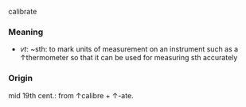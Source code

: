 calibrate
### Meaning
+ _vt_: ~sth:  to mark units of measurement on an instrument such as a ↑thermometer so that it can be used for measuring sth accurately

### Origin

mid 19th cent.: from ↑calibre + ↑-ate.
